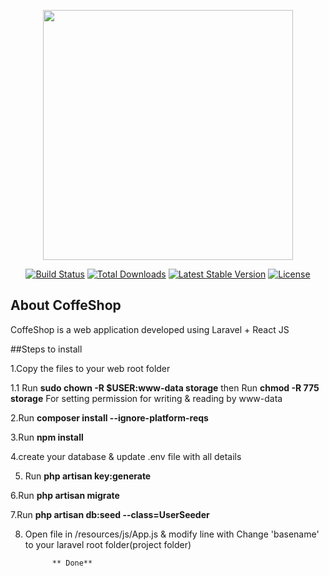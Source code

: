 <p align="center"><a href="https://laravel.com" target="_blank"><img src="https://raw.githubusercontent.com/laravel/art/master/logo-lockup/5%20SVG/2%20CMYK/1%20Full%20Color/laravel-logolockup-cmyk-red.svg" width="400"></a></p>

<p align="center">
<a href="https://travis-ci.org/laravel/framework"><img src="https://travis-ci.org/laravel/framework.svg" alt="Build Status"></a>
<a href="https://packagist.org/packages/laravel/framework"><img src="https://img.shields.io/packagist/dt/laravel/framework" alt="Total Downloads"></a>
<a href="https://packagist.org/packages/laravel/framework"><img src="https://img.shields.io/packagist/v/laravel/framework" alt="Latest Stable Version"></a>
<a href="https://packagist.org/packages/laravel/framework"><img src="https://img.shields.io/packagist/l/laravel/framework" alt="License"></a>
</p>

## About CoffeShop 

CoffeShop is a web application developed using Laravel + React JS

##Steps to install

1.Copy the files to your web root folder  
 
 1.1 Run **sudo chown -R $USER:www-data storage** then Run **chmod -R 775 storage**  For setting permission for writing & reading by www-data
 


2.Run **composer install  --ignore-platform-reqs**


3.Run **npm install**

4.create your database & update .env file with all details

5. Run **php artisan key:generate**

6.Run **php artisan migrate**

7.Run  **php artisan db:seed --class=UserSeeder**

8. Open file in /resources/js/App.js   & modify line with  **<Router basename="/CoShop">** Change 'basename' to your laravel root folder(project folder)
    
    
             ** Done**



